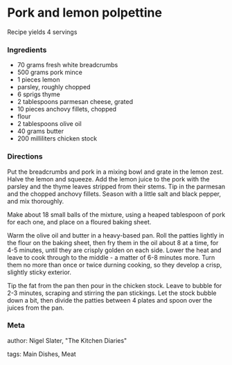 # Pork and lemon polpettine

Recipe yields 4 servings 

### Ingredients
 * 70 grams fresh white breadcrumbs
 * 500 grams pork mince
 * 1 pieces lemon
 * parsley, roughly chopped
 * 6 sprigs thyme
 * 2 tablespoons parmesan cheese, grated
 * 10 pieces anchovy fillets, chopped
 * flour
 * 2 tablespoons olive oil
 * 40 grams butter
 * 200 milliliters chicken stock

### Directions

Put the breadcrumbs and pork in a mixing bowl and grate in the lemon zest.  Halve the lemon and squeeze.  Add the lemon juice to the pork with the parsley and the thyme leaves stripped from their stems.  Tip in the parmesan and the chopped anchovy fillets.  Season with a little salt and black pepper, and mix thoroughly.

Make about 18 small balls of the mixture, using a heaped tablespoon of pork for each one, and place on a floured baking sheet.

Warm the olive oil and butter in a heavy-based pan.  Roll the patties lightly in the flour on the baking sheet, then fry them in the oil about 8 at a time, for 4-5 minutes, until they are crisply golden on each side.  Lower the heat and leave to cook through to the middle - a matter of 6-8 minutes more.  Turn them no more than once or twice durning cooking, so they develop a crisp, slightly sticky exterior.

Tip the fat from the pan then pour in the chicken stock.  Leave to bubble for 2-3 minutes, scraping and stirring the pan stickings.  Let the stock bubble down a bit, then divide the patties between 4 plates and spoon over the juices from the pan.

### Meta
author: Nigel Slater, "The Kitchen Diaries"

tags: Main Dishes, Meat

